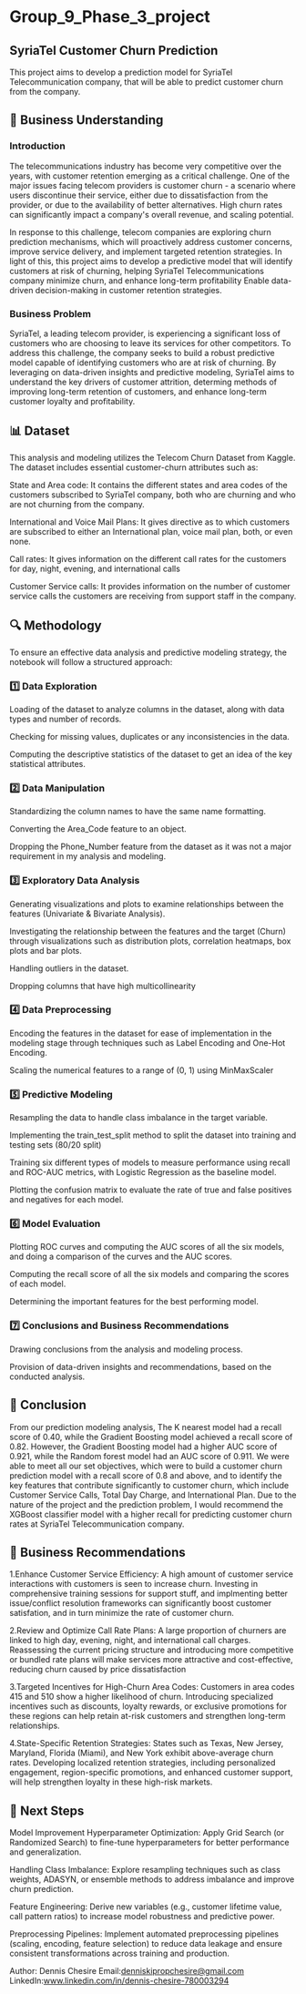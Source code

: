 # Group_9_Phase_3_project
## SyriaTel Customer Churn Prediction

This project aims to develop a prediction model for SyriaTel Telecommunication company, that will be able to predict customer churn from the company.

## 💼 Business Understanding

### Introduction

The telecommunications industry has become very competitive over the years, with customer retention emerging as a critical challenge. One of the major issues facing telecom providers is customer churn - a scenario where users discontinue their service, either due to dissatisfaction from the provider, or due to the availability of better alternatives. High churn rates can significantly impact a company's overall revenue, and scaling potential.

In response to this challenge, telecom companies are exploring churn prediction mechanisms, which will proactively address customer concerns, improve service delivery, and implement targeted retention strategies. In light of this, this project aims to develop a predictive model that will identify customers at risk of churning, helping SyriaTel Telecommunications company minimize churn, and enhance long-term profitability Enable data-driven decision-making in customer retention strategies.

### Business Problem

SyriaTel, a leading telecom provider, is experiencing a significant loss of customers who are choosing to leave its services for other competitors. To address this challenge, the company seeks to build a robust predictive model capable of identifying customers who are at risk of churning. By leveraging on data-driven insights and predictive modeling, SyriaTel aims to understand the key drivers of customer attrition, determing methods of improving long-term retention of customers, and enhance long-term customer loyalty and profitability.

## 📊 Dataset
This analysis and modeling utilizes the Telecom Churn Dataset from Kaggle. The dataset includes essential customer-churn attributes such as:

State and Area code: It contains the different states and area codes of the customers subscribed to SyriaTel company, both who are churning and who are not churning from the company.

International and Voice Mail Plans: It gives directive as to which customers are subscribed to either an International plan, voice mail plan, both, or even none.

Call rates: It gives information on the different call rates for the customers for day, night, evening, and international calls

Customer Service calls: It provides information on the number of customer service calls the customers are receiving from support staff in the company.

## 🔍 Methodology
To ensure an effective data analysis and predictive modeling strategy, the notebook will follow a structured approach:
### 1️⃣ Data Exploration
Loading of the dataset to analyze columns in the dataset, along with data types and number of records.

Checking for missing values, duplicates or any inconsistencies in the data.

Computing the descriptive statistics of the dataset to get an idea of the key statistical attributes.

### 2️⃣ Data Manipulation
Standardizing the column names to have the same name formatting.

Converting the Area_Code feature to an object.

Dropping the Phone_Number feature from the dataset as it was not a major requirement in my analysis and modeling.

### 3️⃣ Exploratory Data Analysis
Generating visualizations and plots to examine relationships between the features (Univariate & Bivariate Analysis).

Investigating the relationship between the features and the target (Churn) through visualizations such as distribution plots, correlation heatmaps, box plots and bar plots.

Handling outliers in the dataset.

Dropping columns that have high multicollinearity

### 4️⃣ Data Preprocessing
Encoding the features in the dataset for ease of implementation in the modeling stage through techniques such as Label Encoding and One-Hot Encoding.

Scaling the numerical features to a range of (0, 1) using MinMaxScaler

### 5️⃣ Predictive Modeling
Resampling the data to handle class imbalance in the target variable.

Implementing the train_test_split method to split the dataset into training and testing sets (80/20 split)

Training six different types of models to measure performance using recall and ROC-AUC metrics, with Logistic Regression as the baseline model.

Plotting the confusion matrix to evaluate the rate of true and false positives and negatives for each model.

### 6️⃣ Model Evaluation
Plotting ROC curves and computing the AUC scores of all the six models, and doing a comparison of the curves and the AUC scores.

Computing the recall score of all the six models and comparing the scores of each model.

Determining the important features for the best performing model.

### 7️⃣ Conclusions and Business Recommendations
Drawing conclusions from the analysis and modeling process.

Provision of data-driven insights and recommendations, based on the conducted analysis.

## 📝 Conclusion
From our prediction modeling analysis, The K nearest model had a recall score of 0.40, while the Gradient Boosting model achieved a recall score of 0.82. However, the Gradient Boosting model had a higher AUC score of 0.921, while the Random forest model had an AUC score of 0.911. We were able to meet all our set objectives, which were to build a customer churn prediction model with a recall score of 0.8 and above, and to identify the key features that contribute significantly to customer churn, which include Customer Service Calls, Total Day Charge, and International Plan. Due to the nature of the project and the prediction problem, I would recommend the XGBoost classifier model with a higher recall for predicting customer churn rates at SyriaTel Telecommunication company.

## 💼 Business Recommendations
1.Enhance Customer Service Efficiency: A high amount of customer service interactions with customers is seen to increase churn. Investing in comprehensive training sessions for support stuff, and implmenting better issue/conflict resolution frameworks can significantly boost customer satisfation, and in turn minimize the rate of customer churn.

2.Review and Optimize Call Rate Plans: A large proportion of churners are linked to high day, evening, night, and international call charges. Reassessing the current pricing structure and introducing more competitive or bundled rate plans will make services more attractive and cost-effective, reducing churn caused by price dissatisfaction

3.Targeted Incentives for High-Churn Area Codes: Customers in area codes 415 and 510 show a higher likelihood of churn. Introducing specialized incentives such as discounts, loyalty rewards, or exclusive promotions for these regions can help retain at-risk customers and strengthen long-term relationships.

4.State-Specific Retention Strategies: States such as Texas, New Jersey, Maryland, Florida (Miami), and New York exhibit above-average churn rates. Developing localized retention strategies, including personalized engagement, region-specific promotions, and enhanced customer support, will help strengthen loyalty in these high-risk markets.

## 📶 Next Steps
Model Improvement
Hyperparameter Optimization: Apply Grid Search (or Randomized Search) to fine-tune hyperparameters for better performance and generalization.

Handling Class Imbalance: Explore resampling techniques such as class weights, ADASYN, or ensemble methods to address imbalance and improve churn prediction.

Feature Engineering: Derive new variables (e.g., customer lifetime value, call pattern ratios) to increase model robustness and predictive power.

Preprocessing Pipelines: Implement automated preprocessing pipelines (scaling, encoding, feature selection) to reduce data leakage and ensure consistent transformations across training and production.

Author: Dennis Chesire
Email:denniskipropchesire@gmail.com
LinkedIn:www.linkedin.com/in/dennis-chesire-780003294
